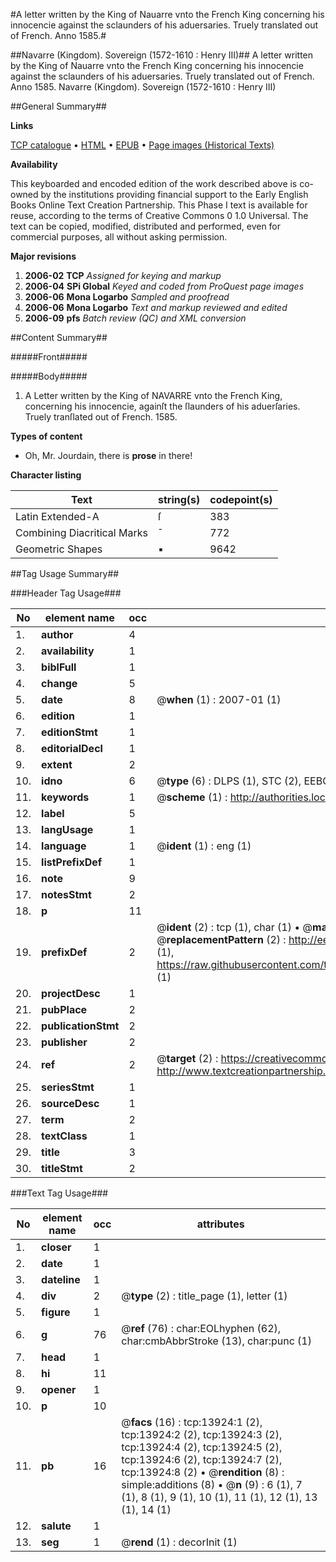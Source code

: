 #A letter written by the King of Nauarre vnto the French King concerning his innocencie against the sclaunders of his aduersaries. Truely translated out of French. Anno 1585.#

##Navarre (Kingdom). Sovereign (1572-1610 : Henry III)##
A letter written by the King of Nauarre vnto the French King concerning his innocencie against the sclaunders of his aduersaries. Truely translated out of French. Anno 1585.
Navarre (Kingdom). Sovereign (1572-1610 : Henry III)

##General Summary##

**Links**

[TCP catalogue](http://www.ota.ox.ac.uk/tcp/)  • 
[HTML](http://tei.it.ox.ac.uk/tcp/Texts-HTML/free/A02/A02967.html)  • 
[EPUB](http://tei.it.ox.ac.uk/tcp/Texts-EPUB/free/A02/A02967.epub) • 
[Page images (Historical Texts)](https://data.historicaltexts.jisc.ac.uk/view?pubId=eebo-99848808e&pageId=eebo-99848808e-13924-1)

**Availability**

This keyboarded and encoded edition of the
	       work described above is co-owned by the institutions
	       providing financial support to the Early English Books
	       Online Text Creation Partnership. This Phase I text is
	       available for reuse, according to the terms of Creative
	       Commons 0 1.0 Universal. The text can be copied,
	       modified, distributed and performed, even for
	       commercial purposes, all without asking permission.

**Major revisions**

1. __2006-02__ __TCP__ *Assigned for keying and markup*
1. __2006-04__ __SPi Global__ *Keyed and coded from ProQuest page images*
1. __2006-06__ __Mona Logarbo__ *Sampled and proofread*
1. __2006-06__ __Mona Logarbo__ *Text and markup reviewed and edited*
1. __2006-09__ __pfs__ *Batch review (QC) and XML conversion*

##Content Summary##

#####Front#####

#####Body#####

1. A Letter written by the King of NAVARRE vnto the French King, concerning his innocencie, againſt the ſlaunders of his aduerſaries. Truely tranſlated out of French. 1585.

**Types of content**

  * Oh, Mr. Jourdain, there is **prose** in there!

**Character listing**


|Text|string(s)|codepoint(s)|
|---|---|---|
|Latin Extended-A|ſ|383|
|Combining             Diacritical Marks|̄|772|
|Geometric Shapes|▪|9642|

##Tag Usage Summary##

###Header Tag Usage###

|No|element name|occ|attributes|
|---|---|---|---|
|1.|__author__|4||
|2.|__availability__|1||
|3.|__biblFull__|1||
|4.|__change__|5||
|5.|__date__|8| @__when__ (1) : 2007-01 (1)|
|6.|__edition__|1||
|7.|__editionStmt__|1||
|8.|__editorialDecl__|1||
|9.|__extent__|2||
|10.|__idno__|6| @__type__ (6) : DLPS (1), STC (2), EEBO-CITATION (1), PROQUEST (1), VID (1)|
|11.|__keywords__|1| @__scheme__ (1) : http://authorities.loc.gov/ (1)|
|12.|__label__|5||
|13.|__langUsage__|1||
|14.|__language__|1| @__ident__ (1) : eng (1)|
|15.|__listPrefixDef__|1||
|16.|__note__|9||
|17.|__notesStmt__|2||
|18.|__p__|11||
|19.|__prefixDef__|2| @__ident__ (2) : tcp (1), char (1)  •  @__matchPattern__ (2) : ([0-9\-]+):([0-9IVX]+) (1), (.+) (1)  •  @__replacementPattern__ (2) : http://eebo.chadwyck.com/downloadtiff?vid=$1&page=$2 (1), https://raw.githubusercontent.com/textcreationpartnership/Texts/master/tcpchars.xml#$1 (1)|
|20.|__projectDesc__|1||
|21.|__pubPlace__|2||
|22.|__publicationStmt__|2||
|23.|__publisher__|2||
|24.|__ref__|2| @__target__ (2) : https://creativecommons.org/publicdomain/zero/1.0/ (1), http://www.textcreationpartnership.org/docs/. (1)|
|25.|__seriesStmt__|1||
|26.|__sourceDesc__|1||
|27.|__term__|2||
|28.|__textClass__|1||
|29.|__title__|3||
|30.|__titleStmt__|2||


###Text Tag Usage###

|No|element name|occ|attributes|
|---|---|---|---|
|1.|__closer__|1||
|2.|__date__|1||
|3.|__dateline__|1||
|4.|__div__|2| @__type__ (2) : title_page (1), letter (1)|
|5.|__figure__|1||
|6.|__g__|76| @__ref__ (76) : char:EOLhyphen (62), char:cmbAbbrStroke (13), char:punc (1)|
|7.|__head__|1||
|8.|__hi__|11||
|9.|__opener__|1||
|10.|__p__|10||
|11.|__pb__|16| @__facs__ (16) : tcp:13924:1 (2), tcp:13924:2 (2), tcp:13924:3 (2), tcp:13924:4 (2), tcp:13924:5 (2), tcp:13924:6 (2), tcp:13924:7 (2), tcp:13924:8 (2)  •  @__rendition__ (8) : simple:additions (8)  •  @__n__ (9) : 6 (1), 7 (1), 8 (1), 9 (1), 10 (1), 11 (1), 12 (1), 13 (1), 14 (1)|
|12.|__salute__|1||
|13.|__seg__|1| @__rend__ (1) : decorInit (1)|
